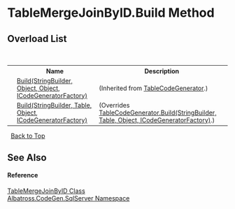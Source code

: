 # TableMergeJoinByID.Build Method 
 


## Overload List
&nbsp;<table><tr><th></th><th>Name</th><th>Description</th></tr><tr><td>![Public method](media/pubmethod.gif "Public method")</td><td><a href="1FC496CF.md">Build(StringBuilder, Object, Object, ICodeGeneratorFactory)</a></td><td> (Inherited from <a href="2C3F99FB.md">TableCodeGenerator</a>.)</td></tr><tr><td>![Public method](media/pubmethod.gif "Public method")</td><td><a href="3AE64FC4.md">Build(StringBuilder, Table, Object, ICodeGeneratorFactory)</a></td><td> (Overrides <a href="1EA3E9C8.md">TableCodeGenerator.Build(StringBuilder, Table, Object, ICodeGeneratorFactory)</a>.)</td></tr></table>&nbsp;
<a href="#tablemergejoinbyid.build-method">Back to Top</a>

## See Also


#### Reference
<a href="77FA7CFA.md">TableMergeJoinByID Class</a><br /><a href="9727DDEC.md">Albatross.CodeGen.SqlServer Namespace</a><br />
